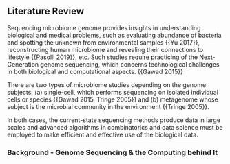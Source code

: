 ## Literature Review

Sequencing microbiome genome provides insights in understanding biological and medical problems, such as evaluating abundance of bacteria and spotting the unknown from environmental samples {{Yu 2017}}, reconstructing human microbiome and revealing their connections to lifestyle {{Pasolli 2019}}, etc. Such studies require practicing of the Next-Generation genome sequencing, which concerns technological challenges in both biological and computational aspects. {{Gawad 2015}}

There are two types of microbiome studies depending on the genome subjects: (a) single-cell, which performs sequencing on isolated individual cells or species {{Gawad 2015, Tringe 2005}} and (b) metagenome whose subject is the microbial community in the environment {{Tringe 2005}}. 

In both cases, the current-state sequencing methods produce data in large scales and advanced algorithms in combinatorics and data science must be employed to make efficient and effective use of the biological data.

### Background - Genome Sequencing & the Computing behind It





